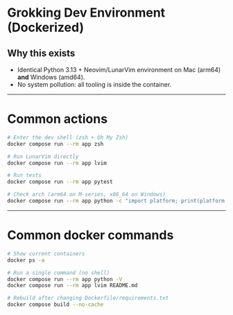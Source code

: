 # Grokking Dev Environment (Dockerized)

## Why this exists
- Identical Python 3.13 + Neovim/LunarVim environment on Mac (arm64) **and** Windows (amd64).
- No system pollution: all tooling is inside the container.

---

# Common actions

```bash
# Enter the dev shell (zsh + Oh My Zsh)
docker compose run --rm app zsh

# Run LunarVim directly
docker compose run --rm app lvim

# Run tests
docker compose run --rm app pytest

# Check arch (arm64 on M-series, x86_64 on Windows)
docker compose run --rm app python -c "import platform; print(platform.machine())
```

---

# Common docker commands

```bash
# Show current containers
docker ps -a

# Run a single command (no shell)
docker compose run --rm app python -V
docker compose run --rm app lvim README.md

# Rebuild after changing Dockerfile/requirements.txt
docker compose build --no-cache
```
